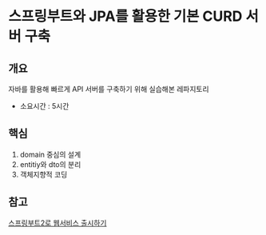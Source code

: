 # 스프링부트와 JPA를 활용한 기본 CURD 서버 구축


## 개요
자바를 활용해 빠르게 API 서버를 구축하기 위해 실습해본 레파지토리
- 소요시간 : 5시간

## 핵심
1. domain 중심의 설계
2. entitiy와 dto의 분리
3. 객체지향적 코딩

## 참고
[스프링부트2로 웹서비스 출시하기](https://github.com/jojoldu/freelec-springboot2-webservice)
